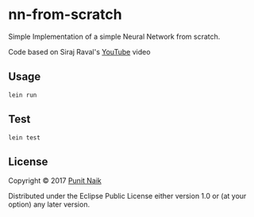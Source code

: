 # nn-from-scratch

Simple Implementation of a simple Neural Network from scratch.

Code based on Siraj Raval's [YouTube](https://www.youtube.com/watch?v=262XJe2I2D0) video

## Usage

`lein run`

## Test

`lein test`

## License

Copyright © 2017 [Punit Naik](https://github.com/punit-naik)

Distributed under the Eclipse Public License either version 1.0 or (at your option) any later version.

